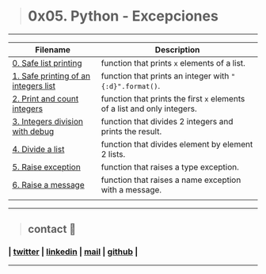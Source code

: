 > # 0x05. Python - Excepciones
---
| **Filename** | **Description** |
|---|---|
|[0. Safe list printing](./0-safe_print_list.py)| function that prints `x` elements of a list.  |
|[1. Safe printing of an integers list](./1-safe_print_integer.py)|  function that prints an integer with `"{:d}".format()`.  |
|[2. Print and count integers](./2-safe_print_list_integers.py)| function that prints the first `x` elements of a list and only integers.  |
|[3. Integers division with debug ](./3-safe_print_division.py)|  function that divides 2 integers and prints the result.  |
|[4. Divide a list](./4-list_division.py)|  function that divides element by element 2 lists.  |
|[5. Raise exception](./5-raise_exception.py)| function that raises a type exception.  |
|[6. Raise a message](./6-raise_exception_msg.py)| function that raises a name exception with a message.  |
|   |   |
---
> ## contact 💬

### | [twitter](https://twitter.com/RICARDO1470) | [linkedin](https://www.linkedin.com/in/ricardo-alfonso-camayo/) | [mail](1466@holbertonschool.com) | [github](https://github.com/ricardo1470/README/blob/master/README.md) |
---
